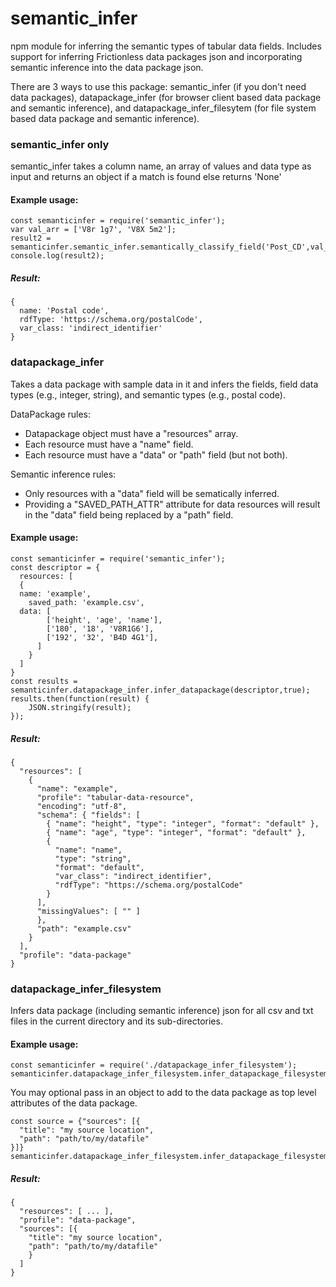 # semantic_infer
npm module for inferring the semantic types of tabular data fields. Includes support for inferring Frictionless data packages json and incorporating semantic inference into the data package json.

There are 3 ways to use this package: semantic_infer (if you don't need data packages), datapackage_infer (for browser client based data package and semantic inference), and datapackage_infer_filesytem (for file system based data package and semantic inference). 

### semantic_infer only
semantic_infer takes a column name, an array of values and data type as input and returns an object if a match is found else returns 'None'

#### Example usage:	
~~~~
const semanticinfer = require('semantic_infer');
var val_arr = ['V8r 1g7', 'V8X 5m2'];
result2 = semanticinfer.semantic_infer.semantically_classify_field('Post_CD',val_arr,'string',true);
console.log(result2);	
~~~~

##### Result:	
~~~~
{
  name: 'Postal code',
  rdfType: 'https://schema.org/postalCode',
  var_class: 'indirect_identifier'
}	
~~~~

### datapackage_infer
Takes a data package with sample data in it and infers the fields, field data types (e.g., integer, string), and semantic types (e.g., postal code).

DataPackage rules: 
* Datapackage object must have a "resources" array. 
* Each resource must have a "name" field.
* Each resource must have a "data" or "path" field (but not both).

Semantic inference rules:
* Only resources with a "data" field will be sematically inferred.  
* Providing a "SAVED_PATH_ATTR" attribute for data resources will result in the "data" field being replaced by a "path" field.

#### Example usage:	
~~~~
const semanticinfer = require('semantic_infer');
const descriptor = {
  resources: [
  {
  name: 'example',
	saved_path: 'example.csv',
  data: [
        ['height', 'age', 'name'],
        ['180', '18', 'V8R1G6'],
        ['192', '32', 'B4D 4G1'],
      ]
    }
  ]
}
const results = semanticinfer.datapackage_infer.infer_datapackage(descriptor,true);
results.then(function(result) {
	JSON.stringify(result);
}); 
~~~~
##### Result:	
~~~~
{
  "resources": [
    {
      "name": "example",
      "profile": "tabular-data-resource",
      "encoding": "utf-8",
      "schema": { "fields": [
        { "name": "height", "type": "integer", "format": "default" },
        { "name": "age", "type": "integer", "format": "default" },
        {
          "name": "name",
          "type": "string",
          "format": "default",
          "var_class": "indirect_identifier",
          "rdfType": "https://schema.org/postalCode"
        }
      ],
      "missingValues": [ "" ]
      },
      "path": "example.csv"
    }
  ],
  "profile": "data-package"
}
~~~~
### datapackage_infer_filesystem
Infers data package (including semantic inference) json for all csv and txt files in the current directory and its sub-directories.  

#### Example usage:	
~~~~
const semanticinfer = require('./datapackage_infer_filesystem');
semanticinfer.datapackage_infer_filesystem.infer_datapackage_filesystem();	
~~~~
You may optional pass in an object to add to the data package as top level attributes of the data package. 
~~~~
const source = {"sources": [{
  "title": "my source location",
  "path": "path/to/my/datafile"
}]}
semanticinfer.datapackage_infer_filesystem.infer_datapackage_filesystem(source);
~~~~
##### Result:	
~~~~
{
  "resources": [ ... ],
  "profile": "data-package",
  "sources": [{
    "title": "my source location",
    "path": "path/to/my/datafile"
    }
  ]
} 
~~~~